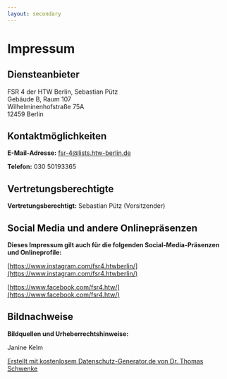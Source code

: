 ```yaml
---
layout: secondary
---
```


# Impressum
## Diensteanbieter
FSR 4 der HTW Berlin, Sebastian Pütz\
Gebäude B, Raum 107\
Wilhelminenhofstraße 75A\
12459 Berlin

## Kontaktmöglichkeiten
**E-Mail-Adresse:** fsr-4@lists.htw-berlin.de

**Telefon:** 030 50193365

## Vertretungsberechtigte
**Vertretungsberechtigt:** Sebastian Pütz (Vorsitzender)

## Social Media und andere Onlinepräsenzen
**Dieses Impressum gilt auch für die folgenden Social-Media-Präsenzen und Onlineprofile:**

[https://www.instagram.com/fsr4.htwberlin/](https://www.instagram.com/fsr4.htwberlin/)

[https://www.facebook.com/fsr4.htw/](https://www.facebook.com/fsr4.htw/)

## Bildnachweise
**Bildquellen und Urheberrechtshinweise:**

Janine Kelm

[Erstellt mit kostenlosem Datenschutz-Generator.de von Dr. Thomas Schwenke](https://datenschutz-generator.de/?l=de)
